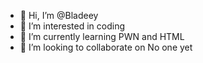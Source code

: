 - 👋 Hi, I’m @Bladeey
- 👀 I’m interested in coding
- 🌱 I’m currently learning PWN and HTML
- 💞️ I’m looking to collaborate on No one yet
